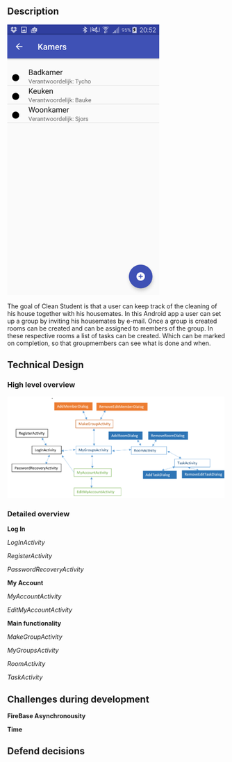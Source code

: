 ## Description
<img src="/docs/RoomScreenshot.png" width="350">

The goal of Clean Student is that a user can keep track of the cleaning of his house together with his housemates.
In this Android app a user can set up a group by inviting his housemates by e-mail. Once a group is created rooms can be created and
can be assigned to members of the group. In these respective rooms a list of tasks can be created. Which can be marked on completion, so that groupmembers can see what is done and when.

## Technical Design

### High level overview
<img src="/docs/HighLevelOverview.png" width="500">

### Detailed overview

**Log In**

*LogInActivity*

*RegisterActivity*

*PasswordRecoveryActivity*

**My Account**

*MyAccountActivity*

*EditMyAccountActivity*

**Main functionality**

*MakeGroupActivity*

*MyGroupsActivity*

*RoomActivity*

*TaskActivity*

## Challenges during development

**FireBase Asynchronousity**

**Time**

## Defend decisions




